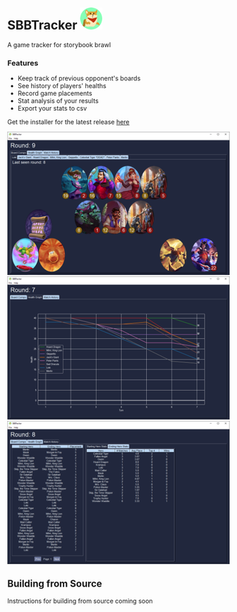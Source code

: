 # SBBTracker <img src="assets/icon.png" width="50" height="50">
A game tracker for storybook brawl

### Features
* Keep track of previous opponent's boards
* See history of players' healths
* Record game placements
* Stat analysis of your results
* Export your stats to csv

Get the installer for the latest release [here](https://github.com/SBBTracker/SBBTracker/releases/latest)

<img src="doc/sample-boardcomp.png">
<img src="doc/sample-graph.png">
<img src="doc/sample-stats.png">

## Building from Source
Instructions for building from source coming soon
